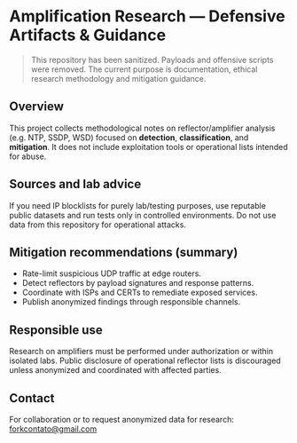 # Amplification Research — Defensive Artifacts & Guidance

> This repository has been sanitized. Payloads and offensive scripts were removed.
> The current purpose is documentation, ethical research methodology and mitigation guidance.

## Overview
This project collects methodological notes on reflector/amplifier analysis (e.g. NTP, SSDP, WSD) focused on **detection**, **classification**, and **mitigation**. It does not include exploitation tools or operational lists intended for abuse.

## Sources and lab advice
If you need IP blocklists for purely lab/testing purposes, use reputable public datasets and run tests only in controlled environments. Do not use data from this repository for operational attacks.

## Mitigation recommendations (summary)
- Rate-limit suspicious UDP traffic at edge routers.
- Detect reflectors by payload signatures and response patterns.
- Coordinate with ISPs and CERTs to remediate exposed services.
- Publish anonymized findings through responsible channels.

## Responsible use
Research on amplifiers must be performed under authorization or within isolated labs. Public disclosure of operational reflector lists is discouraged unless anonymized and coordinated with affected parties.

## Contact
For collaboration or to request anonymized data for research: forkcontato@gmail.com
